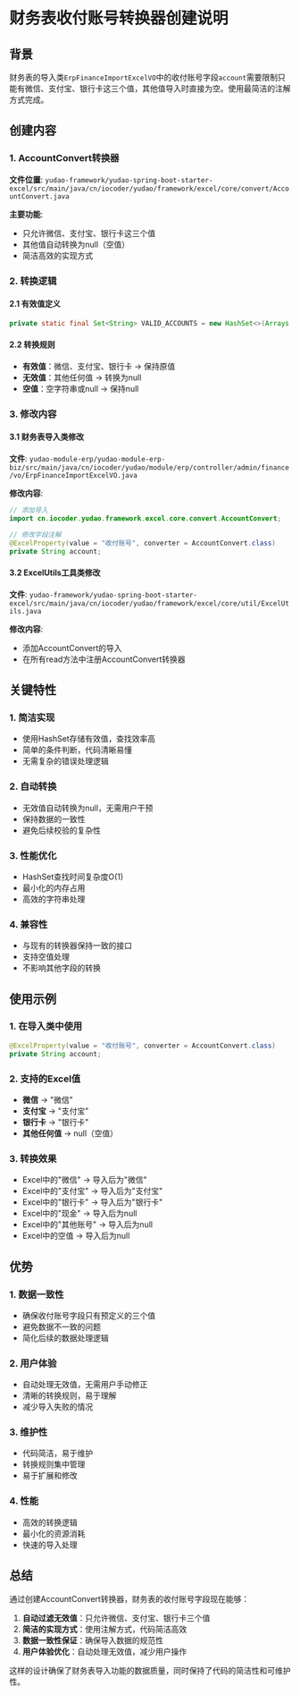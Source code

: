# 财务表收付账号转换器创建说明

## 背景

财务表的导入类`ErpFinanceImportExcelVO`中的收付账号字段`account`需要限制只能有微信、支付宝、银行卡这三个值，其他值导入时直接为空。使用最简洁的注解方式完成。

## 创建内容

### 1. AccountConvert转换器

**文件位置**: `yudao-framework/yudao-spring-boot-starter-excel/src/main/java/cn/iocoder/yudao/framework/excel/core/convert/AccountConvert.java`

**主要功能**:
- 只允许微信、支付宝、银行卡这三个值
- 其他值自动转换为null（空值）
- 简洁高效的实现方式

### 2. 转换逻辑

#### 2.1 有效值定义
```java
private static final Set<String> VALID_ACCOUNTS = new HashSet<>(Arrays.asList("微信", "支付宝", "银行卡"));
```

#### 2.2 转换规则
- **有效值**：微信、支付宝、银行卡 → 保持原值
- **无效值**：其他任何值 → 转换为null
- **空值**：空字符串或null → 保持null

### 3. 修改内容

#### 3.1 财务表导入类修改

**文件**: `yudao-module-erp/yudao-module-erp-biz/src/main/java/cn/iocoder/yudao/module/erp/controller/admin/finance/vo/ErpFinanceImportExcelVO.java`

**修改内容**:
```java
// 添加导入
import cn.iocoder.yudao.framework.excel.core.convert.AccountConvert;

// 修改字段注解
@ExcelProperty(value = "收付账号", converter = AccountConvert.class)
private String account;
```

#### 3.2 ExcelUtils工具类修改

**文件**: `yudao-framework/yudao-spring-boot-starter-excel/src/main/java/cn/iocoder/yudao/framework/excel/core/util/ExcelUtils.java`

**修改内容**:
- 添加AccountConvert的导入
- 在所有read方法中注册AccountConvert转换器

## 关键特性

### 1. 简洁实现
- 使用HashSet存储有效值，查找效率高
- 简单的条件判断，代码清晰易懂
- 无需复杂的错误处理逻辑

### 2. 自动转换
- 无效值自动转换为null，无需用户干预
- 保持数据的一致性
- 避免后续校验的复杂性

### 3. 性能优化
- HashSet查找时间复杂度O(1)
- 最小化的内存占用
- 高效的字符串处理

### 4. 兼容性
- 与现有的转换器保持一致的接口
- 支持空值处理
- 不影响其他字段的转换

## 使用示例

### 1. 在导入类中使用
```java
@ExcelProperty(value = "收付账号", converter = AccountConvert.class)
private String account;
```

### 2. 支持的Excel值
- **微信** → "微信"
- **支付宝** → "支付宝"
- **银行卡** → "银行卡"
- **其他任何值** → null（空值）

### 3. 转换效果
- Excel中的"微信" → 导入后为"微信"
- Excel中的"支付宝" → 导入后为"支付宝"
- Excel中的"银行卡" → 导入后为"银行卡"
- Excel中的"现金" → 导入后为null
- Excel中的"其他账号" → 导入后为null
- Excel中的空值 → 导入后为null

## 优势

### 1. 数据一致性
- 确保收付账号字段只有预定义的三个值
- 避免数据不一致的问题
- 简化后续的数据处理逻辑

### 2. 用户体验
- 自动处理无效值，无需用户手动修正
- 清晰的转换规则，易于理解
- 减少导入失败的情况

### 3. 维护性
- 代码简洁，易于维护
- 转换规则集中管理
- 易于扩展和修改

### 4. 性能
- 高效的转换逻辑
- 最小化的资源消耗
- 快速的导入处理

## 总结

通过创建AccountConvert转换器，财务表的收付账号字段现在能够：

1. **自动过滤无效值**：只允许微信、支付宝、银行卡三个值
2. **简洁的实现方式**：使用注解方式，代码简洁高效
3. **数据一致性保证**：确保导入数据的规范性
4. **用户体验优化**：自动处理无效值，减少用户操作

这样的设计确保了财务表导入功能的数据质量，同时保持了代码的简洁性和可维护性。 